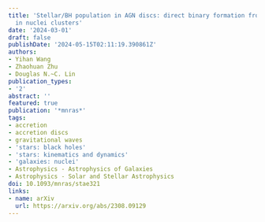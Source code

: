 ```yaml
---
title: 'Stellar/BH population in AGN discs: direct binary formation from capture objects
  in nuclei clusters'
date: '2024-03-01'
draft: false
publishDate: '2024-05-15T02:11:19.390861Z'
authors:
- Yihan Wang
- Zhaohuan Zhu
- Douglas N.~C. Lin
publication_types:
- '2'
abstract: ''
featured: true
publication: '*mnras*'
tags:
- accretion
- accretion discs
- gravitational waves
- 'stars: black holes'
- 'stars: kinematics and dynamics'
- 'galaxies: nuclei'
- Astrophysics - Astrophysics of Galaxies
- Astrophysics - Solar and Stellar Astrophysics
doi: 10.1093/mnras/stae321
links:
- name: arXiv
  url: https://arxiv.org/abs/2308.09129
---
```


